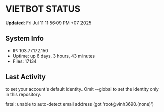 # VIETBOT STATUS
**Updated**: Fri Jul 11 11:56:09 PM +07 2025

## System Info
- IP: 103.77.172.150
- Uptime: up 6 days, 3 hours, 43 minutes
- Files: 17134

## Last Activity

to set your account's default identity.
Omit --global to set the identity only in this repository.

fatal: unable to auto-detect email address (got 'root@vinh3690.(none)')
